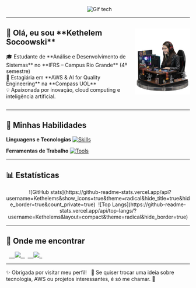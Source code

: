 <div align="center">
  <img src="https://raw.githubusercontent.com/mayhemantt/mayhemantt/main/intro.gif" alt="Gif tech" width="600"/>
</div>

---

<div align="left">
  <div style="float: right;">
    <img src="assets/Adobe%20Express%20-%20file.png" alt="Sua foto de perfil" width="150px">
  </div>
  <div>
    <h2>👋 Olá, eu sou **Kethelem Socoowski**</h2>
    <p>
      🎓 Estudante de **Análise e Desenvolvimento de Sistemas** no **IFRS – Campus Rio Grande** (4º semestre)<br>
      💼 Estagiária em **AWS & AI for Quality Engineering** na **Compass UOL**<br>
      💡 Apaixonada por inovação, cloud computing e inteligência artificial.
    </p>
  </div>
</div>
<div style="clear: both;"></div>

---

## 🚀 Minhas Habilidades

**Linguagens e Tecnologias** [![Skills](https://skillicons.dev/icons?i=java,js,python,c,php,html,css,react,mysql,postgres,aws)](https://skillicons.dev)

**Ferramentas de Trabalho** [![Tools](https://skillicons.dev/icons?i=git,github,vscode,eclipse)](https://skillicons.dev)

---

## 📊 Estatísticas

<div align="center">
  
![GitHub stats](https://github-readme-stats.vercel.app/api?username=Kethelems&show_icons=true&theme=radical&hide_title=true&hide_border=true&count_private=true)  ![Top Langs](https://github-readme-stats.vercel.app/api/top-langs/?username=Kethelems&layout=compact&theme=radical&hide_border=true)

</div>

---

## 💌 Onde me encontrar

<p align="left">
  <a href="mailto:Kethelemsocoowski@gmail.com">
    <img src="https://img.shields.io/badge/-Gmail-FF0000?style=for-the-badge&logo=gmail&logoColor=white"/>
  </a>
  <a href="https://www.linkedin.com/in/kethelem-socoowski-082109363/">
    <img src="https://img.shields.io/badge/-LinkedIn-0e76a8?style=for-the-badge&logo=linkedin&logoColor=white"/>
  </a>
</p>

---

✨ Obrigada por visitar meu perfil!  
💬 Se quiser trocar uma ideia sobre tecnologia, AWS ou projetos interessantes, é só me chamar. 🚀
